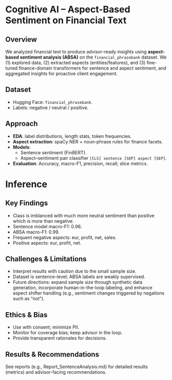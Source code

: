 # Cognitive AI – Aspect-Based Sentiment on Financial Text

## Overview
We analyzed financial text to produce advisor-ready insights using **aspect-based sentiment analysis (ABSA)** on the `financial_phrasebank` dataset.
We (1) explored data, (2) extracted aspects (entities/features), and (3) fine-tuned finance-domain transformers for sentence and aspect sentiment, and aggregated insights for proactive client engagement.

## Dataset
- Hugging Face: `financial_phrasebank`.
- Labels: negative / neutral / positive.

## Approach
- **EDA**: label distributions, length stats, token frequencies.
- **Aspect extraction**: spaCy NER + noun-phrase rules for finance facets.
- **Models**:
  - Sentence sentiment (FinBERT).
  - Aspect–sentiment pair classifier `[CLS] sentence [SEP] aspect [SEP]`.
- **Evaluation**: Accuracy, macro-F1, precision, recall; slice metrics.

# Inference
## Key Findings
-	Class is imblanced with much more neutral sentiment than positive which is more than negative.
-	Sentence model macro-F1: 0.96.
-	ABSA macro-F1: 0.99.
-	Frequent negative aspects: eur, profit, net, sales.
-	Positive aspects: eur, profit, net.

## Challenges & Limitations
-	Interpret results with caution due to the small sample size.
-	Dataset is sentence-level; ABSA labels are weakly supervised.
-	Future directions: expand sample size through synthetic data generation, incorporate human-in-the-loop labeling, and enhance aspect shifter handling (e.g., sentiment changes triggered by negations such as “not”).

## Ethics & Bias
-	Use with consent; minimize PII.
-	Monitor for coverage bias; keep advisor in the loop.
-	Provide transparent rationales for decisions.

## Results & Recommendations
See reports (e.g., Report_SentenceAnalysis.md) for detailed results (metrics) and advisor-facing recommendations.
